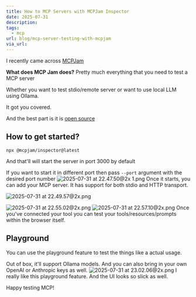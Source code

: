 ```yaml
---
title: How to MCP Servers with MCPJam Inspector
date: 2025-07-31
description: 
tags:
  - mcp
url: blog/mcp-server-testing-with-mcpjam
via_url:
---
```

I recently came across [MCPJam](https://www.mcpjam.com/)

**What does MCP Jam does?**
Pretty much everything that you need to test a MCP server

Whether you want to test stdio/remote server or want to use local LLM using Ollama. 

It got you covered.

And the best part is it is [open source](https://github.com/MCPJam/inspector)
## How to get started?

```shell
npx @mcpjam/inspector@latest
```

And that'll will start the server in port 3000 by default

If you want to start it in different port then pass `--port`  argument with the desired port number
![2025-07-31 at 22.47.50@2x 1.png](/images/2025-07-31-at-22.47.50-at-2x-1.png)
Once it starts, you can add your MCP server. It has support for both stdio and HTTP transport.

![2025-07-31 at 22.49.57@2x.png](/images/2025-07-31-at-22.49.57-at-2x.png)

![2025-07-31 at 22.55.02@2x.png](/images/2025-07-31-at-22.55.02-at-2x.png)
![2025-07-31 at 22.57.10@2x.png](/images/2025-07-31-at-22.57.10-at-2x.png)
Once you've connected your tool you can test your tools/resources/prompts within the browser itself.

## Playground
You can use the playground feature to test the things like a actual usage. 

Out of box, it'll support Ollama models. And you can also bring in your own OpenAI or Anthropic keys as well.
![2025-07-31 at 23.02.06@2x.png](/images/2025-07-31-at-23.02.06-at-2x.png)
I really like this playground feature. And the UI looks so slick as well.

Happy testing MCP!